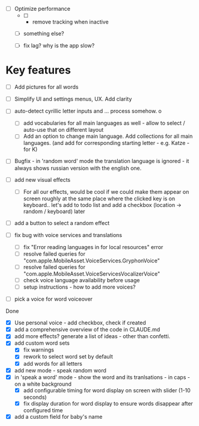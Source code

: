 - [ ] Optimize performance 
  - [ ] - remove tracking when inactive
  - [ ] something else?
  - [ ] fix lag? why is the app slow? 


# Key features
- [ ] Add pictures for all words
- [ ] Simplify UI and settings menus, UX. Add clarity



- [ ] auto-detect cyrillic letter inputs and ... process somehow. o
  - [ ] add vocabularies for all main languages as well - allow to select / auto-use that on different layout
  - [ ] Add an option to change main language. Add collections for all main languages.  (and add for corresponding starting letter - e.g. Katze - for K)

- [ ] Bugfix - in 'random word' mode the translation language is ignored - it always shows russian version with the english one. 

- [ ] add new visual effects
  - [ ] For all our effects, would be cool if we could make them appear on screen roughly at the same place where the clicked key is on keyboard..  let's add to todo list and add a checkbox (location -> random / keyboard) later

- [ ] add a button to select a random effect

- [ ] fix bug with voice services and translations
  - [ ] fix "Error reading languages in for local resources" error
  - [ ] resolve failed queries for "com.apple.MobileAsset.VoiceServices.GryphonVoice"
  - [ ] resolve failed queries for "com.apple.MobileAsset.VoiceServicesVocalizerVoice"
  - [ ] check voice language availability before usage
  - [ ] setup instructions - how to add more voices? 
- [ ] pick a voice for word voiceover

Done
- [x] Use personal voice - add checkbox, check if created
- [x] add a comprehensive overview of the code in CLAUDE.md
- [x] add more effects? generate a list of ideas - other than confetti.
- [x] add custom word sets
  - [x] fix warnings
  - [x] rework to select word set by default
  - [x] add words for all letters
- [x] add new mode - speak random word
- [x] in 'speak a word' mode - show the word and its tranlsations - in caps - on a white background
  - [x] add configurable timing for word display on screen with slider (1-10 seconds)
  - [x] fix display duration for word display to ensure words disappear after configured time
- [x] add a custom field for baby's name